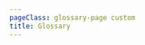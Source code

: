 ```yaml
---
pageClass: glossary-page custom
title: Glossary
---
```


<template>
  <div class="glossary">
    !!!include(docs/.vuepress/pages/glossary/search-section.md)!!!
    <div class="search-results-section">
      <div class="container container--narrow">
        <div class="alphabet-box">
          <ul class="alphabet__list">
            <li class="alphabet__list-item" v-for="letter in alphabetFilterLetters":key="`${letter}-filter-key`">
              <button type="button"
                      class="alphabet-filter__btn"
                      :class="{'active': letter === activeLetter}"
                      @click="setActiveLetter(letter)"
              >
                {{ letter }}
              </button>
            </li>
          </ul>
          <select class="alphabet__select" @change="setActiveLetter($event.target.value)">
            <option :selected="letter === activeLetter" v-for="letter in alphabetFilterLetters"
                    :value="letter" :key="`${letter}-option-filter-key`">{{ letter }}
            </option>
          </select>
        </div>
        <h2 v-show="!visibleResults" class="no-results text-center">No results found.</h2>
        !!!include(docs/.vuepress/pages/glossary/glossary-container.md)!!!
      </div>
    </div>
  </div>
</template>

<script>
import searchSection from '../.vuepress/components/search-section.vue';
import GlossaryItem from "../.vuepress/components/glossary-item";
import GlossaryContainer from "../.vuepress/components/glossary-container";

const alphabetFilterLetters = [
  'All', 'A', 'B', 'C', 'D', 'E', 'F', 'G', 'H', 'I', 'J', 'K', 'L', 'M', 'N', 'O', 'P', 'Q', 'R', 'S', 'T', 'U', 'V', 'W', 'X', 'Y', 'Z'
];

export default {
  name: 'glossary-page',
  components: {
    GlossaryContainer,
    GlossaryItem,
    searchSection,
  },

  props: [
    'title',
    'description',
  ],

  data() {
    return {
      alphabetFilterLetters: alphabetFilterLetters,
      activeLetter: 'All',
      searchebleValue: '',
      visibleResults: true,
    }
  },

  mounted() {
    this.applyFilters();
  },

  methods: {
    applySearchFilter() {
      this.$refs['glossary-co']?.$children?.forEach(item => {
        if (item.showElement) {
          item.showElement = item.$el.innerText.toLowerCase().substring(2).includes(this.searchebleValue.toLowerCase())
        }
      });
    },

    applyLetterFilter() {
      this.$refs['glossary-co']?.$children?.forEach(item => {
        if (this.activeLetter !== 'All') {
          item.showElement = item.$el.innerText.toLowerCase().substring(2).startsWith(this.activeLetter.toLowerCase());
        } else {
          item.showElement = true
        }
      });
    },

    setActiveLetter(letter) {
      this.activeLetter = letter;
    },

    setSearchebleValue(val) {
      this.searchebleValue = val;
    },

    setVisibleResults() {
      this.visibleResults = this.$refs['glossary-co']?.$children?.some(item => item.showElement);
    },

    applyFilters() {
      this.applyLetterFilter();
      this.applySearchFilter();
      this.setVisibleResults();
    }
  },

  watch: {
    activeLetter() {
      this.applyFilters();
    },

    searchebleValue() {
      this.applyFilters();
    },
  }
}
</script>
